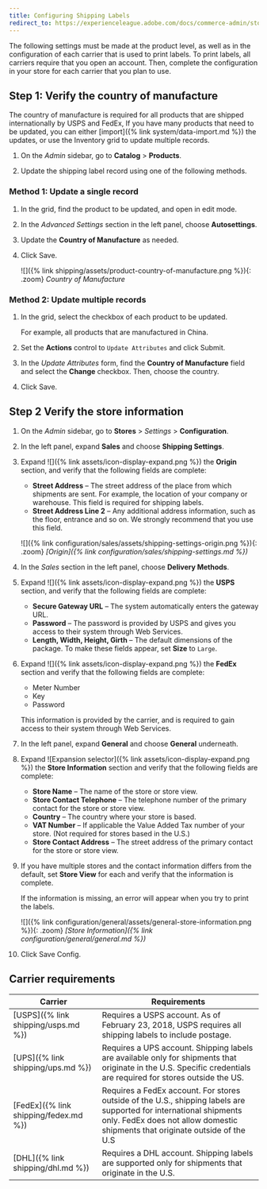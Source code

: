 ```yaml
---
title: Configuring Shipping Labels
redirect_to: https://experienceleague.adobe.com/docs/commerce-admin/stores-sales/delivery/shipping-labels/shipping-label-configure.html
---
```


The following settings must be made at the product level, as well as in the configuration of each carrier that is used to print labels. To print labels, all carriers require that you open an account. Then, complete the configuration in your store for each carrier that you plan to use.

## Step 1: Verify the country of manufacture

The country of manufacture is required for all products that are shipped internationally by USPS and FedEx, If you have many products that need to be updated, you can either [import]({% link system/data-import.md %}) the updates, or use the Inventory grid to update multiple records.

1. On the _Admin_ sidebar, go to **Catalog** > **Products**.

1. Update the shipping label record using one of the following methods.

### Method 1: Update a single record

1. In the grid, find the product to be updated, and open in edit mode.

1. In the _Advanced Settings_ section in the left panel, choose **Autosettings**.

1. Update the **Country of Manufacture** as needed.

1. Click <span class="btn">Save</span>.

   ![]({% link shipping/assets/product-country-of-manufacture.png %}){: .zoom}
   _Country of Manufacture_

### Method 2: Update multiple records

1. In the grid, select the checkbox of each product to be updated.

   For example, all products that are manufactured in China.

1. Set the **Actions** control to `Update Attributes` and click <span class="btn">Submit</span>.

1. In the _Update Attributes_ form, find the **Country of Manufacture** field and select the **Change** checkbox. Then, choose the country.

1. Click <span class="btn">Save</span>.

## Step 2 Verify the store information

1. On the _Admin_ sidebar, go to **Stores** > _Settings_ > **Configuration**.

1. In the left panel, expand **Sales** and choose **Shipping Settings**.

1. Expand ![]({% link assets/icon-display-expand.png %}) the **Origin** section, and verify that the following fields are complete:

   - **Street Address** – The street address of the place from which shipments are sent. For example, the location of your company or warehouse. This field is required for shipping labels.
   - **Street Address Line 2** – Any additional address information, such as the floor, entrance and so on. We strongly recommend that you use this field.

   ![]({% link configuration/sales/assets/shipping-settings-origin.png %}){: .zoom}
   _[Origin]({% link configuration/sales/shipping-settings.md %})_

1. In the _Sales_ section in the left panel, choose **Delivery Methods**.

1. Expand ![]({% link assets/icon-display-expand.png %}) the **USPS** section, and verify that the following fields are complete:

   - **Secure Gateway URL** – The system automatically enters the gateway URL.
   - **Password** – The password is provided by USPS and gives you access to their system through Web Services.
   - **Length, Width, Height, Girth** – The default dimensions of the package. To make these fields appear, set **Size** to `Large`.

1. Expand ![]({% link assets/icon-display-expand.png %}) the **FedEx** section and verify that the following fields are complete:

   - Meter Number
   - Key
   - Password

   This information is provided by the carrier, and is required to gain access to their system through Web Services.

1. In the left panel, expand **General** and choose **General** underneath.

1. Expand ![Expansion selector]({% link assets/icon-display-expand.png %}) the **Store Information** section and verify that the following fields are complete:

   - **Store Name** – The name of the store or store view.
   - **Store Contact Telephone** – The telephone number of the primary contact for the store or store view.
   - **Country** – The country where your store is based.
   - **VAT Number** – If applicable the Value Added Tax number of your store. (Not required for stores based in the U.S.)
   - **Store Contact Address** – The street address of the primary contact for the store or store view.

1. If you have multiple stores and the contact information differs from the default, set **Store View** for each and verify that the information is complete.

   If the information is missing, an error will appear when you try to print the labels.

   ![]({% link configuration/general/assets/general-store-information.png %}){: .zoom}
   _[Store Information]({% link configuration/general/general.md %})_

1. Click <span class="btn">Save Config</span>.

## Carrier requirements

|Carrier|Requirements|
|-------|--------|
|[USPS]({% link shipping/usps.md %})|Requires a USPS account. As of February 23, 2018, USPS requires all shipping labels to include postage.|
[UPS]({% link shipping/ups.md %})|Requires a UPS account. Shipping labels are available only for shipments that originate in the U.S. Specific credentials are required for stores outside the US.|
|[FedEx]({% link shipping/fedex.md %})|Requires a FedEx account. For stores outside of the U.S., shipping labels are supported for international shipments only. FedEx does not allow domestic shipments that originate outside of the U.S|
[DHL]({% link shipping/dhl.md %})|Requires a DHL account. Shipping labels are supported only for shipments that originate in the U.S.|
